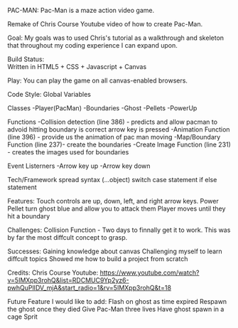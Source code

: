 PAC-MAN:
Pac-Man is a maze action video game. 

Remake of Chris Course Youtube video of how to create Pac-Man. 

Goal:
My goals was to used Chris's tutorial as a walkthrough and skeleton that throughout my coding experience I can expand upon.


Build Status:  
Written in HTML5 + CSS + Javascript + Canvas 

Play:
You can play the game on all canvas-enabled browsers. 

Code Style:
Global Variables

Classes
-Player(PacMan)
-Boundaries
-Ghost
-Pellets
-PowerUp

Functions 
-Collision detection (line 386) - predicts and allow pacman to advoid hitting boundary is correct arrow key is pressed
-Animation Function (line 396) - provide us the animation of pac man moving 
-Map/Boundary Function  (line 237)- create the boundaries 
-Create Image Function (line 231) - creates the images used for boundaries

Event Listerners 
-Arrow key up
-Arrow key down

Tech/Framework 
spread syntax (...object)
switch case statement 
if else statement

Features:
Touch controls are up, down, left, and right arrow keys. 
Power Pellet turn ghost blue and allow you to attack them 
Player moves until they hit a boundary

Challenges:
Collision Function - Two days to finnally get it to work. This was by far the most diffcult concept to grasp. 


Successes: 
Gaining knowledge about canvas 
Challenging myself to learn diffcult topics 
Showed me how to build a project from scratch 



Credits: 
Chris Course Youtube: https://www.youtube.com/watch?v=5IMXpp3rohQ&list=RDCMUC9Yp2yz6-pwhQuPlIDV_mjA&start_radio=1&rv=5IMXpp3rohQ&t=18


Future Feature I would like to add: 
Flash on ghost as time expired 
Respawn the ghost once they died
Give Pac-Man three lives 
Have ghost spawn in a cage 
Sprit



<!-- Introduction: 

Pac-Man is a maze action video game. This version of Pac-Man is built using HTML 5 Canvas, JavaScript and Casacading Style Sheet (CSS). 

Table of Content:
1.Project setup
2.Generate map boundaries
3.add pacman with movement 
4.add collison detection 
5.swap boundaries with images 
6.generate pellets
7.remove pellets on collison 
8.add scor 
9.create ghost 
10.create power-up
11.add win condition 
12.lay out a full level 
13.pacman chomp animation 

Project Setup:
    HTML 5 Canvas is a element within HTML. Once you create the element in HTML a canvas is create that we can draw on and manipulate the pieces within it. 
Technology used:
    canvas - set up canvas in window
    windows height and width methods to allow the canvas to fill the entire link of the windows. 
    .getContext('2d): method used to pass methods and functions to allow us to draw, only 2d images. 

Technology used:
//Build Rectangle 
    c.fillRect(x,y,width,height): method of canvas, allow us to create rectangle. Take in four properties x-axis; y-axis; width; and height.
    c.fillstyle: to change the color of our rectangle 

//Build Arc/Circle/ Pac-Man && Ghost
    c.arc(x,y,radius,startAngle, endAngle): x vaule, y vaule, radius, startAngle- at what angle do we want to draw the arc; endAngle how long do we want the arc to go one for.

//animation function 
    requestAnimationFrame(): create a loop for the function called in the parameters 
    c.clearRect(0,0,innerwidth, innerheight): clear canvas 
    math.random(): give us a random intergers between 0 and 1

//Map boundaries
    create a class call boundary 
        properties of a boundary include its position, width and height. 
        methods of a boundary includes... 
            draws()- draws the boundary  
    create a variable called Map to store mutiple arrays. Each array contains a string of symbols. 
    we then loop over each row(array) within the maps variable. within that loop we loops over each string. Each string that contains a symbol will be stored in the boundaries array. 
    create a array call boundaries to store our boundaries create from our Map forEach loop. Create a forEach loop to loop over the boundary array and run the draw method.  -->
    


